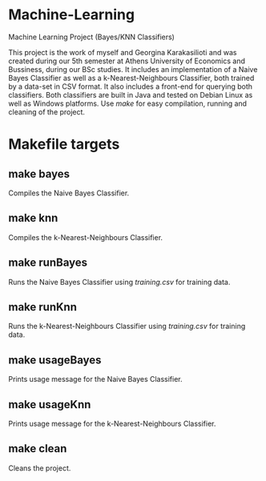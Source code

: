 # Machine-Learning
Machine Learning Project (Bayes/KNN Classifiers)

This project is the work of myself and Georgina Karakasilioti and was created during our 5th semester at Athens University of Economics and Bussiness, during our BSc studies. It includes an implementation of a Naive Bayes Classifier as well as a k-Nearest-Neighbours Classifier, both trained by a data-set in CSV format. It also includes a front-end for querying both classifiers. Both classifiers are built in Java and tested on Debian Linux as well as Windows platforms. Use *make* for easy compilation, running and cleaning of the project. 

# Makefile targets

## make bayes
Compiles the Naive Bayes Classifier.

## make knn
Compiles the k-Nearest-Neighbours Classifier.

## make runBayes
Runs the Naive Bayes Classifier using *training.csv* for training data.

## make runKnn
Runs the k-Nearest-Neighbours Classifier using *training.csv* for training data.


## make usageBayes
Prints usage message for the Naive Bayes Classifier.

## make usageKnn
Prints usage message for the k-Nearest-Neighbours Classifier.

## make clean
Cleans the project.
